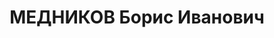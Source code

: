---
title: МЕДНИКОВ Борис Иванович
description: "Род. в 1909, Польша, русский, обр.: незаконченное высшее, б/п. Малярийная\
  \ станция, инструктор \n  Арестован 31.03.1937. Обв. по ст. 58-8, 58-11. Приговор:\
  \ ВМН. Расстрелян 15.12.1937. \n  Реабилитирован 07.04.1992"
---